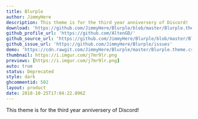 ```yaml
---
title: Blurple
author: JimmyHere
description: This theme is for the third year anniversery of Discord!
download: 'https://github.com/JimmyHere/Blurple/blob/master/Blurple.theme.css'
github_profile_url: 'https://github.com/AltenGD/'
github_source_url: 'https://github.com/JimmyHere/Blurple/blob/master/Blurple.theme.css'
github_issue_url: 'https://github.com/JimmyHere/Blurple/issues'
demo: 'https://cdn.rawgit.com/JimmyHere/Blurple/master/Blurple.theme.css'
thumbnail: https://i.imgur.com/j7mr9lr.png
previews: [https://i.imgur.com/j7mr9lr.png]
auto: true
status: Deprecated
style: dark
ghcommentid: 502
layout: product
date: 2018-10-25T17:04:22.896Z
---
```

This theme is for the third year anniversery of Discord!